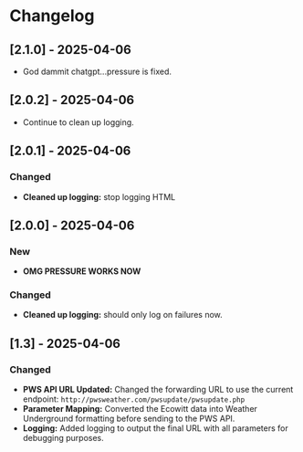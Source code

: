 # Changelog

## [2.1.0] - 2025-04-06
- God dammit chatgpt...pressure is fixed.

## [2.0.2] - 2025-04-06
- Continue to clean up logging.

## [2.0.1] - 2025-04-06
### Changed
- **Cleaned up logging:** stop logging HTML

## [2.0.0] - 2025-04-06
### New
- **OMG PRESSURE WORKS NOW**
### Changed
- **Cleaned up logging:** should only log on failures now.

## [1.3] - 2025-04-06
### Changed
- **PWS API URL Updated:** Changed the forwarding URL to use the current endpoint:
  `http://pwsweather.com/pwsupdate/pwsupdate.php`
- **Parameter Mapping:** Converted the Ecowitt data into Weather Underground formatting before sending to the PWS API.
- **Logging:** Added logging to output the final URL with all parameters for debugging purposes.

